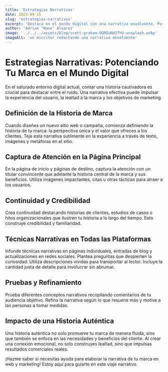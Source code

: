 ```yaml
---
title: 'Estrategias Narrativas'
date: 2023-09-15
slug: 'estrategias-narrativas'
excerpt: 'Destaca en el mundo digital con una narrativa envolvente. Potencia la experiencia del usuario, lealtad a la marca y metas de marketing.'
author: 'Adrian "Nano" Alvarez'
image: '../../../assets/blog/scott-graham-OQMZwNd3ThU-unsplash.webp'
imageAlt: 'un escritor redactando una narrativa envolvente'
---
```


# Estrategias Narrativas: Potenciando Tu Marca en el Mundo Digital

En el saturado entorno digital actual, contar una historia cautivadora es crucial para destacar entre el ruido. Una narrativa efectiva puede impulsar la experiencia del usuario, la lealtad a la marca y los objetivos de marketing.

## Definición de la Historia de Marca

Cuando diseñes un nuevo sitio web o campaña, comienza definiendo la historia de tu marca: la perspectiva única y el valor que ofreces a los clientes. Teje esta narrativa sutilmente en la experiencia a través de texto, imágenes y metáforas en el sitio.

## Captura de Atención en la Página Principal

En la página de inicio y páginas de destino, captura la atención con un titular convincente que adelante la historia central de la marca y sus beneficios. Utiliza imágenes impactantes, citas u otras tácticas para atraer a los usuarios.

## Continuidad y Credibilidad

Crea continuidad destacando historias de clientes, estudios de casos o hitos organizacionales que ilustren tu historia a lo largo del tiempo. Esto construye credibilidad y familiaridad.

## Técnicas Narrativas en Todas las Plataformas

Infunde técnicas narrativas en páginas individuales, entradas de blog y actualizaciones en redes sociales. Plantea preguntas que despierten la curiosidad. Utiliza descripciones vívidas para transportar al lector. Incluye la cantidad justa de detalle para involucrar sin abrumar.

## Pruebas y Refinamiento

Prueba diferentes conceptos narrativos recopilando comentarios de tu audiencia objetivo. Refina la narrativa según lo que resuene más y motive a las personas a tomar medidas.

## Impacto de una Historia Auténtica

Una historia auténtica no solo promueve tu marca de manera fluida, sino que también se enfoca en las necesidades y beneficios del cliente. Al crear una conexión emocional, no solo construyes lealtad, sino que impulsas resultados comerciales reales.

¡Hazme saber si necesitas ayuda para elaborar la narrativa de tu marca en web y marketing! Estoy aquí para guiarte en este viaje narrativo.